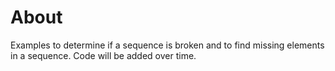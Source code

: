 ﻿# About

Examples to determine if a sequence is broken and to find missing elements in a sequence. Code will be added over time.